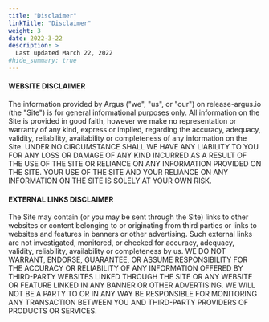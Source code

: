 ```yaml
---
title: "Disclaimer"
linkTitle: "Disclaimer"
weight: 3
date: 2022-3-22
description: >
  Last updated March 22, 2022
#hide_summary: true
---
```


#### WEBSITE DISCLAIMER

The information provided by Argus ("we", "us", or "our") on release-argus.io (the "Site") is for general informational purposes
only. All information on the Site is provided in good faith, however we make no representation or warranty of any kind, express
or implied, regarding the accuracy, adequacy, validity, reliability, availability or completeness of any information on the Site.
UNDER NO CIRCUMSTANCE SHALL WE HAVE ANY LIABILITY TO YOU FOR ANY LOSS OR DAMAGE OF ANY KIND INCURRED AS A
RESULT OF THE USE OF THE SITE OR RELIANCE ON ANY INFORMATION PROVIDED ON THE SITE. YOUR USE OF THE SITE AND
YOUR RELIANCE ON ANY INFORMATION ON THE SITE IS SOLELY AT YOUR OWN RISK.


#### EXTERNAL LINKS DISCLAIMER

The Site may contain (or you may be sent through the Site) links to other websites or content belonging to or originating from
third parties or links to websites and features in banners or other advertising. Such external links are not investigated,
monitored, or checked for accuracy, adequacy, validity, reliability, availability or completeness by us. WE DO NOT WARRANT,
ENDORSE, GUARANTEE, OR ASSUME RESPONSIBILITY FOR THE ACCURACY OR RELIABILITY OF ANY INFORMATION OFFERED BY
THIRD-PARTY WEBSITES LINKED THROUGH THE SITE OR ANY WEBSITE OR FEATURE LINKED IN ANY BANNER OR OTHER
ADVERTISING. WE WILL NOT BE A PARTY TO OR IN ANY WAY BE RESPONSIBLE FOR MONITORING ANY TRANSACTION BETWEEN
YOU AND THIRD-PARTY PROVIDERS OF PRODUCTS OR SERVICES.

